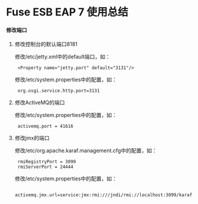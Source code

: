 Fuse ESB EAP 7 使用总结
======

#### 修改端口

1. 修改控制台的默认端口8181

    修改/etc/jetty.xml中的default端口，如：

        <Property name="jetty.port" default="3131"/>

    修改/etc/system.properties中的配置，如：

        org.osgi.service.http.port=3131

2. 修改ActiveMQ的端口

    修改/etc/system.properties中的配置，如：

        activemq.port = 41616

3. 修改jmx的端口

    修改/etc/org.apache.karaf.management.cfg中的配置，如：

        rmiRegistryPort = 3099
        rmiServerPort = 24444

    修改/etc/system.properties中的配置，如：

        activemq.jmx.url=service:jmx:rmi:///jndi/rmi://localhost:3099/karaf-${karaf.name}
